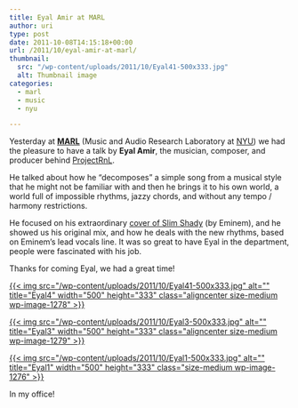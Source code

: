 ```yaml
---
title: Eyal Amir at MARL
author: uri
type: post
date: 2011-10-08T14:15:18+00:00
url: /2011/10/eyal-amir-at-marl/
thumbnail:
  src: "/wp-content/uploads/2011/10/Eyal41-500x333.jpg"
  alt: Thumbnail image
categories:
  - marl
  - music
  - nyu

---
```

Yesterday at **[MARL][1]** (Music and Audio Research Laboratory at [NYU][2]) we had the pleasure to have a talk by **Eyal Amir**, the musician, composer, and producer behind [ProjectRnL][3].

He talked about how he &#8220;decomposes&#8221; a simple song from a musical style that he might not be familiar with and then he brings it to his own world, a world full of impossible rhythms, jazzy chords, and without any tempo / harmony restrictions. 

He focused on his extraordinary [cover of Slim Shady][4] (by Eminem), and he showed us his original mix, and how he deals with the new rhythms, based on Eminem&#8217;s lead vocals line. It was so great to have Eyal in the department, people were fascinated with his job.

Thanks for coming Eyal, we had a great time!

[{{< img src="/wp-content/uploads/2011/10/Eyal41-500x333.jpg" alt="" title="Eyal4" width="500" height="333" class="aligncenter size-medium wp-image-1278" >}}][5]

[{{< img src="/wp-content/uploads/2011/10/Eyal3-500x333.jpg" alt="" title="Eyal3" width="500" height="333" class="aligncenter size-medium wp-image-1279" >}}][6]

<div id="attachment_1276" style="width: 510px" class="wp-caption aligncenter">
  <a href="/wp-content/uploads/2011/10/Eyal1.jpg">{{< img src="/wp-content/uploads/2011/10/Eyal1-500x333.jpg" alt="" title="Eyal1" width="500" height="333" class="size-medium wp-image-1276" >}}</a>
  
  <p class="wp-caption-text">
    In my office!
  </p>
</div>

 [1]: http://marl.smusic.nyu.edu/
 [2]: http://www.nyu.edu/
 [3]: http://www.youtube.com/ProjectRnL
 [4]: http://www.youtube.com/watch?v=VBc2wv3eF1s
 [5]: /wp-content/uploads/2011/10/Eyal41.jpg
 [6]: /wp-content/uploads/2011/10/Eyal3.jpg